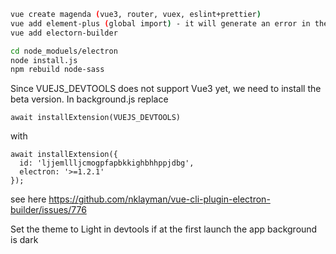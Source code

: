 

```bash
vue create magenda (vue3, router, vuex, eslint+prettier)
vue add element-plus (global import) - it will generate an error in the main.js, but we will replace it with the magenda version the plugins/element.js file can be deleted since it is not used
vue add electorn-builder

cd node_moduels/electron
node install.js
npm rebuild node-sass

```

Since VUEJS_DEVTOOLS does not support Vue3 yet, we need to install the beta version. In background.js replace

```
await installExtension(VUEJS_DEVTOOLS)
```
with
```
await installExtension({
  id: 'ljjemllljcmogpfapbkkighbhhppjdbg',
  electron: '>=1.2.1'
});
```
see here https://github.com/nklayman/vue-cli-plugin-electron-builder/issues/776

Set the theme to Light in devtools if at the first launch the app background is dark
